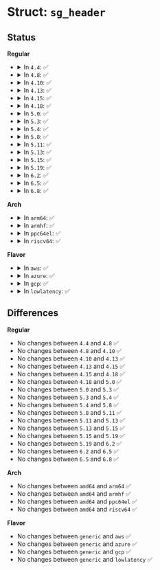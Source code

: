 # Struct: <code>sg_header</code>

## Status
<b>Regular</b>
<ul>
<li>
<details>
<summary>In <code>4.4</code>: ✅</summary>

```c
struct sg_header {
    int pack_len;
    int reply_len;
    int pack_id;
    int result;
    unsigned int twelve_byte;
    unsigned int target_status;
    unsigned int host_status;
    unsigned int driver_status;
    unsigned int other_flags;
    unsigned char sense_buffer[16];
};
```
</details>
</li>
<li>
<details>
<summary>In <code>4.8</code>: ✅</summary>

```c
struct sg_header {
    int pack_len;
    int reply_len;
    int pack_id;
    int result;
    unsigned int twelve_byte;
    unsigned int target_status;
    unsigned int host_status;
    unsigned int driver_status;
    unsigned int other_flags;
    unsigned char sense_buffer[16];
};
```
</details>
</li>
<li>
<details>
<summary>In <code>4.10</code>: ✅</summary>

```c
struct sg_header {
    int pack_len;
    int reply_len;
    int pack_id;
    int result;
    unsigned int twelve_byte;
    unsigned int target_status;
    unsigned int host_status;
    unsigned int driver_status;
    unsigned int other_flags;
    unsigned char sense_buffer[16];
};
```
</details>
</li>
<li>
<details>
<summary>In <code>4.13</code>: ✅</summary>

```c
struct sg_header {
    int pack_len;
    int reply_len;
    int pack_id;
    int result;
    unsigned int twelve_byte;
    unsigned int target_status;
    unsigned int host_status;
    unsigned int driver_status;
    unsigned int other_flags;
    unsigned char sense_buffer[16];
};
```
</details>
</li>
<li>
<details>
<summary>In <code>4.15</code>: ✅</summary>

```c
struct sg_header {
    int pack_len;
    int reply_len;
    int pack_id;
    int result;
    unsigned int twelve_byte;
    unsigned int target_status;
    unsigned int host_status;
    unsigned int driver_status;
    unsigned int other_flags;
    unsigned char sense_buffer[16];
};
```
</details>
</li>
<li>
<details>
<summary>In <code>4.18</code>: ✅</summary>

```c
struct sg_header {
    int pack_len;
    int reply_len;
    int pack_id;
    int result;
    unsigned int twelve_byte;
    unsigned int target_status;
    unsigned int host_status;
    unsigned int driver_status;
    unsigned int other_flags;
    unsigned char sense_buffer[16];
};
```
</details>
</li>
<li>
<details>
<summary>In <code>5.0</code>: ✅</summary>

```c
struct sg_header {
    int pack_len;
    int reply_len;
    int pack_id;
    int result;
    unsigned int twelve_byte;
    unsigned int target_status;
    unsigned int host_status;
    unsigned int driver_status;
    unsigned int other_flags;
    unsigned char sense_buffer[16];
};
```
</details>
</li>
<li>
<details>
<summary>In <code>5.3</code>: ✅</summary>

```c
struct sg_header {
    int pack_len;
    int reply_len;
    int pack_id;
    int result;
    unsigned int twelve_byte;
    unsigned int target_status;
    unsigned int host_status;
    unsigned int driver_status;
    unsigned int other_flags;
    unsigned char sense_buffer[16];
};
```
</details>
</li>
<li>
<details>
<summary>In <code>5.4</code>: ✅</summary>

```c
struct sg_header {
    int pack_len;
    int reply_len;
    int pack_id;
    int result;
    unsigned int twelve_byte;
    unsigned int target_status;
    unsigned int host_status;
    unsigned int driver_status;
    unsigned int other_flags;
    unsigned char sense_buffer[16];
};
```
</details>
</li>
<li>
<details>
<summary>In <code>5.8</code>: ✅</summary>

```c
struct sg_header {
    int pack_len;
    int reply_len;
    int pack_id;
    int result;
    unsigned int twelve_byte;
    unsigned int target_status;
    unsigned int host_status;
    unsigned int driver_status;
    unsigned int other_flags;
    unsigned char sense_buffer[16];
};
```
</details>
</li>
<li>
<details>
<summary>In <code>5.11</code>: ✅</summary>

```c
struct sg_header {
    int pack_len;
    int reply_len;
    int pack_id;
    int result;
    unsigned int twelve_byte;
    unsigned int target_status;
    unsigned int host_status;
    unsigned int driver_status;
    unsigned int other_flags;
    unsigned char sense_buffer[16];
};
```
</details>
</li>
<li>
<details>
<summary>In <code>5.13</code>: ✅</summary>

```c
struct sg_header {
    int pack_len;
    int reply_len;
    int pack_id;
    int result;
    unsigned int twelve_byte;
    unsigned int target_status;
    unsigned int host_status;
    unsigned int driver_status;
    unsigned int other_flags;
    unsigned char sense_buffer[16];
};
```
</details>
</li>
<li>
<details>
<summary>In <code>5.15</code>: ✅</summary>

```c
struct sg_header {
    int pack_len;
    int reply_len;
    int pack_id;
    int result;
    unsigned int twelve_byte;
    unsigned int target_status;
    unsigned int host_status;
    unsigned int driver_status;
    unsigned int other_flags;
    unsigned char sense_buffer[16];
};
```
</details>
</li>
<li>
<details>
<summary>In <code>5.19</code>: ✅</summary>

```c
struct sg_header {
    int pack_len;
    int reply_len;
    int pack_id;
    int result;
    unsigned int twelve_byte;
    unsigned int target_status;
    unsigned int host_status;
    unsigned int driver_status;
    unsigned int other_flags;
    unsigned char sense_buffer[16];
};
```
</details>
</li>
<li>
<details>
<summary>In <code>6.2</code>: ✅</summary>

```c
struct sg_header {
    int pack_len;
    int reply_len;
    int pack_id;
    int result;
    unsigned int twelve_byte;
    unsigned int target_status;
    unsigned int host_status;
    unsigned int driver_status;
    unsigned int other_flags;
    unsigned char sense_buffer[16];
};
```
</details>
</li>
<li>
<details>
<summary>In <code>6.5</code>: ✅</summary>

```c
struct sg_header {
    int pack_len;
    int reply_len;
    int pack_id;
    int result;
    unsigned int twelve_byte;
    unsigned int target_status;
    unsigned int host_status;
    unsigned int driver_status;
    unsigned int other_flags;
    unsigned char sense_buffer[16];
};
```
</details>
</li>
<li>
<details>
<summary>In <code>6.8</code>: ✅</summary>

```c
struct sg_header {
    int pack_len;
    int reply_len;
    int pack_id;
    int result;
    unsigned int twelve_byte;
    unsigned int target_status;
    unsigned int host_status;
    unsigned int driver_status;
    unsigned int other_flags;
    unsigned char sense_buffer[16];
};
```
</details>
</li>
</ul>
<b>Arch</b>
<ul>
<li>
<details>
<summary>In <code>arm64</code>: ✅</summary>

```c
struct sg_header {
    int pack_len;
    int reply_len;
    int pack_id;
    int result;
    unsigned int twelve_byte;
    unsigned int target_status;
    unsigned int host_status;
    unsigned int driver_status;
    unsigned int other_flags;
    unsigned char sense_buffer[16];
};
```
</details>
</li>
<li>
<details>
<summary>In <code>armhf</code>: ✅</summary>

```c
struct sg_header {
    int pack_len;
    int reply_len;
    int pack_id;
    int result;
    unsigned int twelve_byte;
    unsigned int target_status;
    unsigned int host_status;
    unsigned int driver_status;
    unsigned int other_flags;
    unsigned char sense_buffer[16];
};
```
</details>
</li>
<li>
<details>
<summary>In <code>ppc64el</code>: ✅</summary>

```c
struct sg_header {
    int pack_len;
    int reply_len;
    int pack_id;
    int result;
    unsigned int twelve_byte;
    unsigned int target_status;
    unsigned int host_status;
    unsigned int driver_status;
    unsigned int other_flags;
    unsigned char sense_buffer[16];
};
```
</details>
</li>
<li>
<details>
<summary>In <code>riscv64</code>: ✅</summary>

```c
struct sg_header {
    int pack_len;
    int reply_len;
    int pack_id;
    int result;
    unsigned int twelve_byte;
    unsigned int target_status;
    unsigned int host_status;
    unsigned int driver_status;
    unsigned int other_flags;
    unsigned char sense_buffer[16];
};
```
</details>
</li>
</ul>
<b>Flavor</b>
<ul>
<li>
<details>
<summary>In <code>aws</code>: ✅</summary>

```c
struct sg_header {
    int pack_len;
    int reply_len;
    int pack_id;
    int result;
    unsigned int twelve_byte;
    unsigned int target_status;
    unsigned int host_status;
    unsigned int driver_status;
    unsigned int other_flags;
    unsigned char sense_buffer[16];
};
```
</details>
</li>
<li>
<details>
<summary>In <code>azure</code>: ✅</summary>

```c
struct sg_header {
    int pack_len;
    int reply_len;
    int pack_id;
    int result;
    unsigned int twelve_byte;
    unsigned int target_status;
    unsigned int host_status;
    unsigned int driver_status;
    unsigned int other_flags;
    unsigned char sense_buffer[16];
};
```
</details>
</li>
<li>
<details>
<summary>In <code>gcp</code>: ✅</summary>

```c
struct sg_header {
    int pack_len;
    int reply_len;
    int pack_id;
    int result;
    unsigned int twelve_byte;
    unsigned int target_status;
    unsigned int host_status;
    unsigned int driver_status;
    unsigned int other_flags;
    unsigned char sense_buffer[16];
};
```
</details>
</li>
<li>
<details>
<summary>In <code>lowlatency</code>: ✅</summary>

```c
struct sg_header {
    int pack_len;
    int reply_len;
    int pack_id;
    int result;
    unsigned int twelve_byte;
    unsigned int target_status;
    unsigned int host_status;
    unsigned int driver_status;
    unsigned int other_flags;
    unsigned char sense_buffer[16];
};
```
</details>
</li>
</ul>

## Differences
<b>Regular</b>
<ul>
<li>
No changes between <code>4.4</code> and <code>4.8</code> ✅
</li>
<li>
No changes between <code>4.8</code> and <code>4.10</code> ✅
</li>
<li>
No changes between <code>4.10</code> and <code>4.13</code> ✅
</li>
<li>
No changes between <code>4.13</code> and <code>4.15</code> ✅
</li>
<li>
No changes between <code>4.15</code> and <code>4.18</code> ✅
</li>
<li>
No changes between <code>4.18</code> and <code>5.0</code> ✅
</li>
<li>
No changes between <code>5.0</code> and <code>5.3</code> ✅
</li>
<li>
No changes between <code>5.3</code> and <code>5.4</code> ✅
</li>
<li>
No changes between <code>5.4</code> and <code>5.8</code> ✅
</li>
<li>
No changes between <code>5.8</code> and <code>5.11</code> ✅
</li>
<li>
No changes between <code>5.11</code> and <code>5.13</code> ✅
</li>
<li>
No changes between <code>5.13</code> and <code>5.15</code> ✅
</li>
<li>
No changes between <code>5.15</code> and <code>5.19</code> ✅
</li>
<li>
No changes between <code>5.19</code> and <code>6.2</code> ✅
</li>
<li>
No changes between <code>6.2</code> and <code>6.5</code> ✅
</li>
<li>
No changes between <code>6.5</code> and <code>6.8</code> ✅
</li>
</ul>
<b>Arch</b>
<ul>
<li>
No changes between <code>amd64</code> and <code>arm64</code> ✅
</li>
<li>
No changes between <code>amd64</code> and <code>armhf</code> ✅
</li>
<li>
No changes between <code>amd64</code> and <code>ppc64el</code> ✅
</li>
<li>
No changes between <code>amd64</code> and <code>riscv64</code> ✅
</li>
</ul>
<b>Flavor</b>
<ul>
<li>
No changes between <code>generic</code> and <code>aws</code> ✅
</li>
<li>
No changes between <code>generic</code> and <code>azure</code> ✅
</li>
<li>
No changes between <code>generic</code> and <code>gcp</code> ✅
</li>
<li>
No changes between <code>generic</code> and <code>lowlatency</code> ✅
</li>
</ul>

